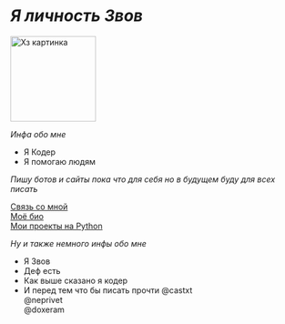 <html>
    <head>
        <meta charset='utf-8'>
    </head>
    <body>
        <div class="info">
            <h1><i>Я личность Звов</i></h1>
            <img src="https://i.pinimg.com/originals/fe/6f/18/fe6f188a3bb06a51e56882ee0a8e8ab0.png" width="150" height="150" alt="Хз картинка">
            <p><i>Инфа обо мне</i></p>
            <ul>
                <li>Я Кодер</li>
                <li>Я помогаю людям</li>
            </ul>
            <p><i>Пишу ботов и сайты пока что для себя но в будущем буду для всех писать</i></p>
            <a href="http://t.me/Official_ZBOB">Связь со мной</a><br>
            <a href="https://t.me/BIOZBOB">Моë био</a><br>
            <a href="https://t.me/p0pXKcOajORiMjZi">Мои проекты на Python</a>
            <p><i>Ну и также немного инфы обо мне</i></p>
            <ul>
                <li>Я Звов</li>
                <li>Деф есть</li>
                <li>Как выше сказано я кодер</li>
                <li>И перед тем что бы писать прочти @castxt<br>@neprivet<br>@doxeram</li>
            </ul>
        </div>
    </body>
</html>
